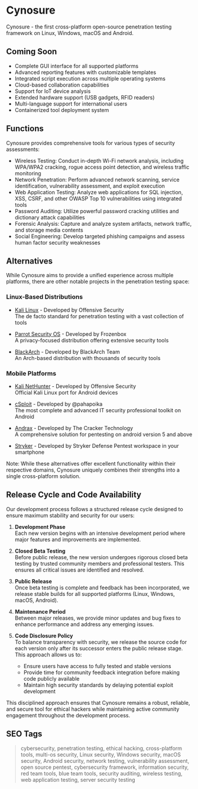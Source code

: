 # Cynosure
Cynosure - the first cross-platform open-source penetration testing framework on Linux, Windows, macOS and Android.

## Coming Soon
- Complete GUI interface for all supported platforms
- Advanced reporting features with customizable templates
- Integrated script execution across multiple operating systems
- Cloud-based collaboration capabilities
- Support for IoT device analysis
- Extended hardware support (USB gadgets, RFID readers)
- Multi-language support for international users
- Containerized tool deployment system

## Functions
Cynosure provides comprehensive tools for various types of security assessments:
- Wireless Testing: Conduct in-depth Wi-Fi network analysis, including WPA/WPA2 cracking, rogue access point detection, and wireless traffic monitoring
- Network Penetration: Perform advanced network scanning, service identification, vulnerability assessment, and exploit execution
- Web Application Testing: Analyze web applications for SQL injection, XSS, CSRF, and other OWASP Top 10 vulnerabilities using integrated tools
- Password Auditing: Utilize powerful password cracking utilities and dictionary attack capabilities
- Forensic Analysis: Capture and analyze system artifacts, network traffic, and storage media contents
- Social Engineering: Develop targeted phishing campaigns and assess human factor security weaknesses

## Alternatives
While Cynosure aims to provide a unified experience across multiple platforms, there are other notable projects in the penetration testing space:

### Linux-Based Distributions
- [Kali Linux](https://www.kali.org/) - Developed by Offensive Security  
  The de facto standard for penetration testing with a vast collection of tools

- [Parrot Security OS](https://www.parrotsec.org/) - Developed by Frozenbox  
  A privacy-focused distribution offering extensive security tools

- [BlackArch](https://blackarch.org/) - Developed by BlackArch Team  
  An Arch-based distribution with thousands of security tools

### Mobile Platforms
- [Kali NetHunter](https://www.kali.org/docs/nethunter-pro/) - Developed by Offensive Security  
  Official Kali Linux port for Android devices

- [cSploit](https://github.com/cSploit/android) - Developed by @pahapoika  
  The most complete and advanced IT security professional toolkit on Android

- [Andrax](https://andrax.thecrackertechnology.com/) - Developed by The Cracker Technology  
  A comprehensive solution for pentesting on android version 5 and above
  
- [Stryker](https://strykerdefence.com) - Developed by Stryker Defense
  Pentest workspace in your smartphone

Note: While these alternatives offer excellent functionality within their respective domains, Cynosure uniquely combines their strengths into a single cross-platform solution.

## Release Cycle and Code Availability

Our development process follows a structured release cycle designed to ensure maximum stability and security for our users:

1. **Development Phase**  
   Each new version begins with an intensive development period where major features and improvements are implemented.

2. **Closed Beta Testing**  
   Before public release, the new version undergoes rigorous closed beta testing by trusted community members and professional testers. This ensures all critical issues are identified and resolved.

3. **Public Release**  
   Once beta testing is complete and feedback has been incorporated, we release stable builds for all supported platforms (Linux, Windows, macOS, Android).

4. **Maintenance Period**  
   Between major releases, we provide minor updates and bug fixes to enhance performance and address any emerging issues.

5. **Code Disclosure Policy**  
   To balance transparency with security, we release the source code for each version only after its successor enters the public release stage. This approach allows us to:
   - Ensure users have access to fully tested and stable versions
   - Provide time for community feedback integration before making code publicly available
   - Maintain high security standards by delaying potential exploit development
   
This disciplined approach ensures that Cynosure remains a robust, reliable, and secure tool for ethical hackers while maintaining active community engagement throughout the development process.

## SEO Tags
> cybersecurity, penetration testing, ethical hacking, cross-platform tools, multi-os security, Linux security, Windows security, macOS security, Android security, network testing, vulnerability assessment, open source pentest, cybersecurity framework, information security, red team tools, blue team tools, security auditing, wireless testing, web application testing, server security testing
